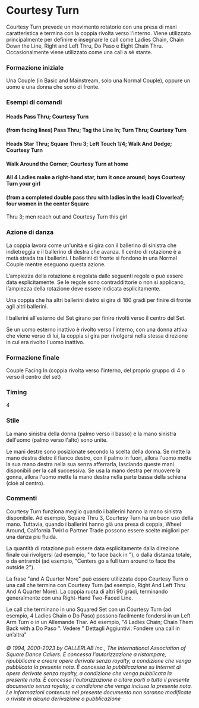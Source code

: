 # Courtesy Turn
Courtesy Turn prevede un movimento rotatorio con una presa di mani caratteristica e termina con la coppia
rivolta verso l'interno. Viene utilizzato principalmente per definire e insegnare le call come Ladies Chain, Chain
Down the Line, Right and Left Thru, Do Paso e Eight Chain Thru. Occasionalmente viene utilizzato come una
call a sé stante.

### Formazione iniziale
Una Couple (in Basic and Mainstream, solo una Normal Couple), oppure un uomo e una donna che sono di fronte.

### Esempi di comandi
#### Heads Pass Thru; Courtesy Turn
#### (from facing lines) Pass Thru; Tag the Line In; Turn Thru; Courtesy Turn
#### Heads Star Thru; Square Thru 3; Left Touch 1/4; Walk And Dodge; Courtesy Turn
#### Walk Around the Corner; Courtesy Turn at home
#### All 4 Ladies make a right-hand star, turn it once around; boys Courtesy Turn your girl
#### (from a completed double pass thru with ladies in the lead) Cloverleaf; four women in the center Square
Thru 3; men reach out and Courtesy Turn this girl

### Azione di danza
La coppia lavora come un'unità e si gira con il ballerino di sinistra che indietreggia e il
ballerino di destra che avanza. Il centro di rotazione è a metà strada tra i ballerini. I ballerini di fronte si
fondono in una Normal Couple mentre eseguono questa azione.

L’ampiezza della rotazione è regolata dalle seguenti regole o può essere data esplicitamente. Se le regole sono
contraddittorie o non si applicano, l’ampiezza della rotazione deve essere indicata esplicitamente.

Una coppia che ha altri ballerini dietro si gira di 180 gradi per finire di fronte agli altri ballerini.

I ballerini all'esterno del Set girano per finire rivolti verso il centro del Set.

Se un uomo esterno inattivo è rivolto verso l'interno, con una donna attiva che viene verso di lui, la coppia si
gira per rivolgersi nella stessa direzione in cui era rivolto l'uomo inattivo.

### Formazione finale
Couple Facing In (coppia rivolta verso l'interno, del proprio gruppo di 4 o verso il centro del set)

### Timing
4

### Stile
La mano sinistra della donna (palmo verso il basso) e la mano sinistra dell'uomo (palmo verso l'alto) sono unite.

Le mani destre sono posizionate secondo la scelta della donna. Se mette la mano destra dietro il fianco
destro, con il palmo in fuori, allora l'uomo mette la sua mano destra nella sua senza afferrarla, lasciando
queste mani disponibili per la call successiva. Se usa la mano destra per muovere la gonna, allora l'uomo
mette la mano destra nella parte bassa della schiena (cioè al centro).
### Commenti
Courtesy Turn funziona meglio quando i ballerini hanno la mano sinistra disponibile. Ad esempio,
Square Thru 3, Courtesy Turn ha un buon uso della mano. Tuttavia, quando i ballerini hanno già una presa
di coppia, Wheel Around, California Twirl o Partner Trade possono essere scelte migliori per una danza più fluida.

La quantità di rotazione può essere data esplicitamente dalla direzione finale cui rivolgersi (ad esempio, " to
face back in "), o dalla distanza totale, o da entrambi (ad esempio, "Centers go a full turn around to face the
outside 2").

La frase "and A Quarter More" può essere utilizzata dopo Courtesy Turn o una call che termina con Courtesy
Turn (ad esempio, Right And Left Thru And A Quarter More). La coppia ruota di altri 90 gradi, terminando
generalmente con una Right-Hand Two-Faced Line.

Le call che terminano in uno Squared Set con un Courtesy Turn (ad esempio, 4 Ladies Chain o Do Paso)
possono facilmente fondersi in un Left Arm Turn o in un Allemande Thar. Ad esempio, "4 Ladies Chain;
Chain Them Back with a Do Paso ". Vedere " Dettagli Aggiuntivi: Fondere una call in un’altra"

###### © 1994, 2000-2023 by CALLERLAB Inc., The International Association of Square Dance Callers.  È concessa l'autorizzazione a ristampare, ripubblicare e creare opere derivate senza royalty, a condizione che venga pubblicata la presente nota. È concessa la pubblicazione su Internet di opere derivate senza royalty, a condizione che venga pubblicata la presente nota. È concessa l'autorizzazione a citare parti o tutto il presente documento senza royalty, a condizione che venga inclusa la presente nota. Le informazioni contenute nel presente documento non saranno modificate o riviste in alcuna derivazione o pubblicazione